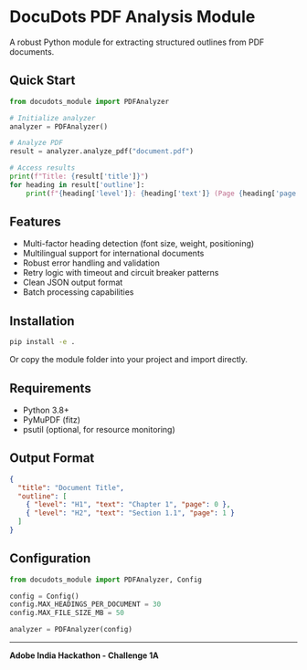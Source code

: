 # DocuDots PDF Analysis Module

A robust Python module for extracting structured outlines from PDF documents.

## Quick Start

```python
from docudots_module import PDFAnalyzer

# Initialize analyzer
analyzer = PDFAnalyzer()

# Analyze PDF
result = analyzer.analyze_pdf("document.pdf")

# Access results
print(f"Title: {result['title']}")
for heading in result['outline']:
    print(f"{heading['level']}: {heading['text']} (Page {heading['page']})")
```

## Features

- Multi-factor heading detection (font size, weight, positioning)
- Multilingual support for international documents
- Robust error handling and validation
- Retry logic with timeout and circuit breaker patterns
- Clean JSON output format
- Batch processing capabilities

## Installation

```bash
pip install -e .
```

Or copy the module folder into your project and import directly.

## Requirements

- Python 3.8+
- PyMuPDF (fitz)
- psutil (optional, for resource monitoring)

## Output Format

```json
{
  "title": "Document Title",
  "outline": [
    { "level": "H1", "text": "Chapter 1", "page": 0 },
    { "level": "H2", "text": "Section 1.1", "page": 1 }
  ]
}
```

## Configuration

```python
from docudots_module import PDFAnalyzer, Config

config = Config()
config.MAX_HEADINGS_PER_DOCUMENT = 30
config.MAX_FILE_SIZE_MB = 50

analyzer = PDFAnalyzer(config)
```

---

**Adobe India Hackathon - Challenge 1A**
